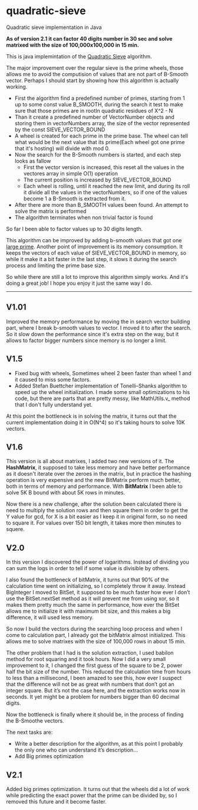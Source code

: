 # quadratic-sieve
Quadratic sieve implementation in Java

<B>As of version 2.1 it can factor 40 digits number in 30 sec and solve matrixed with the size of 100,000x100,000 in 15 min.</B>

This is java implemintation of the [Quadratic Sieve](https://en.wikipedia.org/wiki/Quadratic_sieve) algorithm.

The major improvement over the regular sieve is the prime wheels, those allows me to avoid the computision of values that are not part of B-Smooth vector.
Perhaps I should start by showing how this algorithm is actually working.

 - First the algorithm find a predefined number of primes, starting from 1 up to some const value B_SMOOTH, during the search it test to make sure that those primes are in rootIn quadratic residues of X^2 - N
 - Than it create a predefined number of VectorNumber objects and storing them in vectorNumbers array, the size of the vector represented by the const SIEVE_VECTOR_BOUND
 - A wheel is created for each prime in the prime base. The wheel can tell what would be the next value that its prime(Each wheel got one prime that it's hosting) will divide with mod 0.
 - Now the search for the B-Smooth numbers is started, and each step looks as fallow
   - First the vector version is increased, this reset all the values in the vectores array in simple O(1) operation
   - The current position is increased by SIEVE_VECTOR_BOUND
   - Each wheel is rolling, until it reached the new limit, and during its roll it divide all the values in the vectorNumbers, so if one of the values become 1 a B-Smooth is extracted from it.
 - After there are more than B_SMOOTH values been found. An attempt to solve the matrix is performed
 - The algorithm terminates when non trivial factor is found
 
 So far I been able to factor values up to 30 digits length.
 
 This algorithm can be improved by adding b-smooth values that got one [large prime](https://en.wikipedia.org/wiki/Quadratic_sieve#One_large_prime). Another point of improvement is its memory consumption. 
 It keeps the vectors of each value of SIEVE_VECTOR_BOUND in memory, so while it make it a bit faster in the last step, it slows it during the search process and limiting the prime base size.
 
 So while there are still a lot to improve this algorithm simply works. And it's doing a great job! 
 I hope you enjoy it just the same way I do.
__________________________________________

V1.01
----------

Improved the memory performance by moving the in search vector building part, where I break b-smooth values to vector. I moved it to after the search. So it slow down the performance since it's extra step on the way, but it allows to factor bigger numbers since memory is no longer a limit.

V1.5
---------

 - Fixed bug with wheels, Sometimes wheel 2 been faster than wheel 1 and it caused to miss some factors.
 - Added Stefan Buettcher implementation of Tonelli–Shanks algorithm to speed up the wheel initialization. 
   I made some small optimizations to his code, but there are parts that are pretty messy, like MathUtils.v_ method that I don't fully understand yet.

At this point the bottleneck is in solving the matrix, it turns out that the current implementation doing it in O(N^4) so it's taking hours to solve 10K vectors.

V1.6
----------

This version is all about matrixes, I added two new versions of it. The <b>HashMatrix</b>, it supposed to take less memory and have better performance as it doesn't iterate over the zeroes in the matrix, but in practice the hashing operation is very expensive and the new BitMatrix perform much better, both in terms of memory and performance. With <b>BitMatrix</b> I been able to solve 5K B bound with about 5K rows in minutes. 

Now there is a new challenge, after the solution been calculated there is need to multiply the solution rows and then square them in order to get the Y value for gcd, for X is a bit easier as I keep it in original form, so no need to square it. 
For values over 150 bit length, it takes more then minutes to squere. 

V2.0
----------

In this version I discovered the power of logarithms. Instead of dividing you can sum the logs in order to tell if some value is divisible by others.

I also found the bottleneck of bitMatrix, it turns out that 90% of the calculation time went on initializing, so I completely throw it away. Instead BigInteger I moved to BitSet, it supposed to be much faster how ever I don’t use the BitSet.nextSet method as it will prevent me from using xor, so it makes them pretty much the same in performance, how ever the BitSet allows me to initialize it with maximum bit size, and this makes a big difference, it will used less memory.

So now I build the vectors during the searching loop process and when I come to calculation part, I already got the bitMatrix almost initialized. This allows me to solve matrixes with the size of 100,000 rows in about 15 min.

The other problem that I had is the solution extraction, I used babilon method for root squaring and it took hours. Now I did a very small improvement to it, I changed the first guess of the square to be 2, power half the bit size of the number. This reduced the calculation time from hours to less than a millisecond, I been amazed to see this, how ever I suspect that the difference will not be as great with numbers that don’t got an integer square. But it’s not the case here, and the extraction works now in seconds. It yet might be a problem for numbers bigger than 60 decimal digits.

Now the bottleneck is finally where it should be, in the process of finding the B-Smoothe vectors.

The next tasks are:

 - Write a better description for the algorithm, as at this point I probably the only one who can understand it’s description…
 - Add Big primes optimization

V2.1
----------
Added big primes optimization. It turns out that the wheels did a lot of work while predicting the exact power that the prime can be divided by, so I removed this future and it become faster. 



